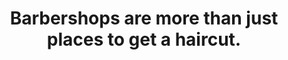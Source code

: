 ---
layout: gallery
title: HandShake BarberShop

slide:
    images:
        - url: assets/img/handshake_04.webp
        # - url: assets/img/handshake_06.webp
        - url: assets/img/handshake_02.webp
    caption: assets/img/handshake_08.webp

title: Barbershops are more than just places to get a haircut.
pretitle: Together we share stories, exchange ideas, and connect with one another.
---